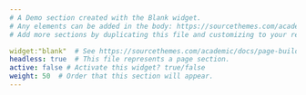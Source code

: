 ```yaml
---
# A Demo section created with the Blank widget.
# Any elements can be added in the body: https://sourcethemes.com/academic/docs/writing-markdown-latex/
# Add more sections by duplicating this file and customizing to your requirements.

widget:"blank"  # See https://sourcethemes.com/academic/docs/page-builder/
headless: true  # This file represents a page section.
active: false # Activate this widget? true/false
weight: 50  # Order that this section will appear.
---
```

